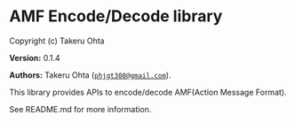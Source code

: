 

# AMF Encode/Decode library #

Copyright (c) Takeru Ohta

__Version:__ 0.1.4

__Authors:__ Takeru Ohta ([`phjgt308@gmail.com`](mailto:phjgt308@gmail.com)).

This library provides APIs to encode/decode AMF(Action Message Format).

See README.md for more information.